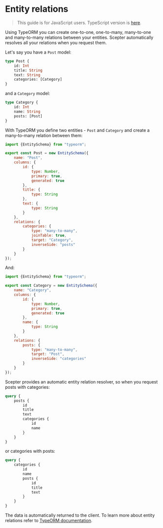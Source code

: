 # Entity relations

> This guide is for JavaScript users. TypeScript version is [here](../typescript/entity-relations.md).

Using TypeORM you can create one-to-one, one-to-many, many-to-one and many-to-many relations between your entities.
Scepter automatically resolves all your relations when you request them. 

Let's say you have a `Post` model:

```graphql
type Post {
    id: Int
    title: String
    text: String
    categories: [Category]
}
```

and a `Category` model:

```graphql
type Category {
    id: Int
    name: String
    posts: [Post]
}
```

With TypeORM you define two entities - `Post` and `Category` and create a many-to-many relation between them:

```javascript
import {EntitySchema} from "typeorm";

export const Post = new EntitySchema({
    name: "Post",
    columns: {
        id: {
            type: Number,
            primary: true,
            generated: true
        },
        title: {
            type: String
        },
        text: {
            type: String
        }
    },
    relations: {
        categories: {
            type: "many-to-many",
            joinTable: true,
            target: "Category",
            inverseSide: "posts"
        }
    }
});
```

And:

```javascript
import {EntitySchema} from "typeorm";

export const Category = new EntitySchema({
    name: "Category",
    columns: {
        id: {
            type: Number,
            primary: true,
            generated: true
        },
        name: {
            type: String
        }
    },
    relations: {
        posts: {
            type: "many-to-many",
            target: "Post",
            inverseSide: "categories"
        }
    }
});
```

Scepter provides an automatic entity relation resolver, 
so when you request posts with categories:

```graphql
query {
    posts {
        id
        title
        text
        categories {
            id
            name
        }
    }
}
```

or categories with posts:

```graphql
query {
    categories {
        id
        name
        posts {
            id
            title
            text
        }
    }
}
```

The data is automatically returned to the client. To learn more about entity relations refer to [TypeORM documentation](http://typeorm.io/#/relations).